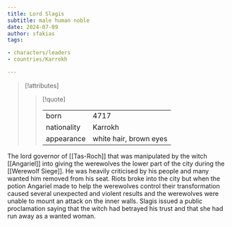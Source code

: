 ```yaml
---
title: Lord Slagis
subtitle: male human noble
date: 2024-07-09
author: sfakias
tags:

- characters/leaders
- countries/Karrokh

---
```

> [!attributes]
> 
> > [!quote]
> >
> > | | |
> > | --- | --- |
> > | born | 4717 |
> > | nationality | Karrokh |
> > | appearance | white hair, brown eyes |

The lord governor of [[Tas-Roch]] that was manipulated by the witch [[Angariel]] into giving the werewolves the lower part of the city during the [[Werewolf Siege]]. He was heavily criticised by his people and many wanted him removed from his seat. Riots broke into the city but when the potion Angariel made to help the werewolves control their transformation caused several unexpected and violent results and the werewolves were unable to mount an attack on the inner walls. Slagis issued a public proclamation saying that the witch had betrayed his trust and that she had run away as a wanted woman.